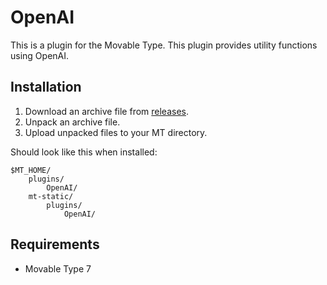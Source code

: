 # OpenAI

This is a plugin for the Movable Type.
This plugin provides utility functions using OpenAI.

## Installation

1. Download an archive file from [releases](https://github.com/movabletype/mt-plugin-OpenAI/releases).
1. Unpack an archive file.
1. Upload unpacked files to your MT directory.

Should look like this when installed:

    $MT_HOME/
        plugins/
            OpenAI/
        mt-static/
            plugins/
                OpenAI/

## Requirements

* Movable Type 7
